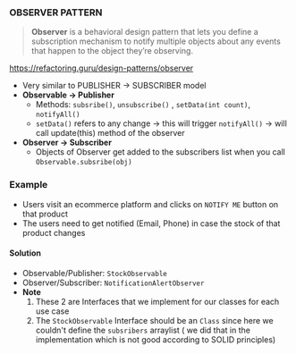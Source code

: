 ### **OBSERVER PATTERN**

  > **Observer** is a behavioral design pattern that lets you define a subscription mechanism to notify multiple objects about any events that happen to the object they’re observing.

  https://refactoring.guru/design-patterns/observer

- Very similar to PUBLISHER → SUBSCRIBER model
- **Observable → Publisher**
    - Methods: `subsribe()`, `unsubscribe()` , `setData(int count)`, `notifyAll()`
    - `setData()` refers to any change → this will trigger `notifyAll()` → will call update(this) method of the observer
- **Observer → Subscriber**
    - Objects of Observer get added to the subscribers list when you call `Observable.subsribe(obj)`

### Example
- Users visit an ecommerce platform and clicks on `NOTIFY ME` button on that product
- The users need to get notified (Email, Phone) in case the stock of that product changes

#### Solution
- Observable/Publisher: `StockObservable`
- Observer/Subscriber: `NotificationAlertObserver`
- **Note**
  1. These 2 are Interfaces that we implement for our classes for each use case
  2. The `StockObservable` Interface should be an `Class` since here we couldn't define the `subsribers` arraylist ( we did that in the implementation which is not good according to SOLID principles)